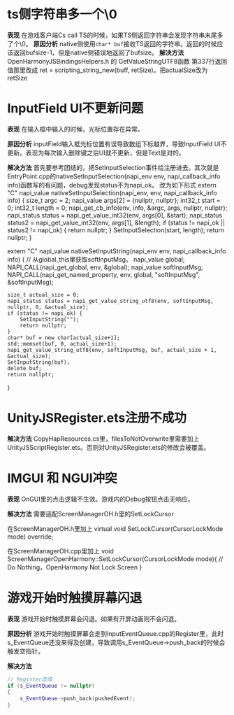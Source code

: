 # ts侧字符串多一个\0
**表现**
在游戏客户端Cs call TS的时候，如果TS侧返回字符串会发现字符串末尾多了个\0。
**原因分析**
native侧使用`char* buf`接收TS返回的字符串。返回的时候应该返回bufsize-1，但是native侧错误地返回了bufsize。
**解决方法**
OpenHarmonyJSBindingsHelpers.h 的 GetValueStringUTF8函数 第337行返回值那里改成  ret = scripting_string_new(buff, retSize)。把actualSize改为retSize

# InputField UI不更新问题
**表现**
在输入框中输入的时候，光标位置存在异常。

**原因分析**
inputField输入框光标位置有误导致数组下标越界，导致InputField UI不更新。表现为每次输入删除键之后UI就不更新，但是Text是对的。

**解决方法**
首先要参考团结的，把SetInputSelection事件给注册进去。其次就是EntryPoint.cpp的nativeSetInputSelection(napi_env env, napi_callback_info info)函数写的有问题，debug发现status不为napi_ok。
改为如下形式
extern "C" napi_value nativeSetInputSelection(napi_env, env, napi_callback_info info)
{
    size_t argc = 2;
    napi_value args[2] = {nullptr, nullptr};
    int32_t start = 0;
    int32_t length = 0;
    napi_get_cb_info(env, info, &argc, args, nullptr, nullptr);
    napi_status status = napi_get_value_int32(env, args[0], &start);
    napi_status status2 = napi_get_value_int32(env, args[1], &length);
    if (status != napi_ok || status2 != napi_ok)
    {
        return nullptr;
    }
    SetInputSelection(start, length);
    return nullptr;
}

extern "C" napi_value nativeSetInputString(napi_env env, napi_callback_info info)
{   // 从global_this里获取softInputMsg。
    napi_value global;
    NAPI_CALL(napi_get_global, env, &global);
    napi_value softInputMsg;
    NAPI_CALL(napi_get_named_property, env, global, "softInputMsg", &softInputMsg);

    size_t actual_size = 0;
    napi_status status = napi_get_value_string_utf8(env, softInputMsg, nullptr, 0, &actual_size);
    if (status != napi_ok) {
        SetInputString("");
        return nullptr;
    }
    char* buf = new char[actual_size+1];
    std::memset(buf, 0, actual_size+1);
    napi_get_value_string_utf8(env, softInputMsg, buf, actual_size + 1, &actual_size);
    SetInputString(buf);
    delete buf;
    return nullptr;
}

# UnityJSRegister.ets注册不成功
**解决方法**
CopyHapResources.cs里，filesToNotOverwrite里需要加上UnityJSScriptRegister.ets。否则对UnityJSRegister.ets的修改会被覆盖。


# IMGUI 和 NGUI冲突
**表现**
OnGUI里的点击逻辑不生效。游戏内的Debug按钮点击无响应。

**解决方法**
需要适配ScreenManagerOH.h里的SetLockCursor

在ScreenManagerOH.h里加上
virtual void SetLockCursor(CursorLockMode mode) override;

在ScreenManagerOH.cpp里加上
void ScreenManagerOpenHarmony::SetLockCursor(CursorLockMode mode){
    // Do Nothing，OpenHarmony Not Lock Screen
}

# 游戏开始时触摸屏幕闪退
**表现**
游戏开始时触摸屏幕会闪退。如果有开屏动画则不会闪退。

**原因分析**
游戏开始时触摸屏幕会走到InputEventQueue.cpp的Register里，此时s_EventQueue还没来得及创建，导致调用s_EventQueue->push_back的时候会触发空指针。

**解决方法**
```c++
// Register改成
if (s_EventQueue != nullptr)
{
    s_EventQueue->push_back(pushedEvent);
}
```
